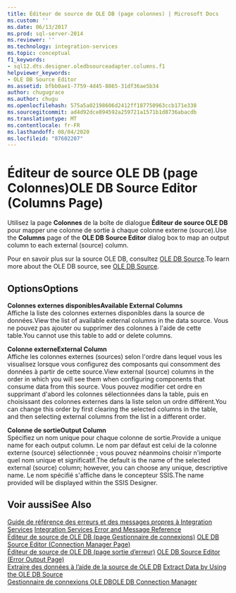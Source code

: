 ```yaml
---
title: Éditeur de source de OLE DB (page colonnes) | Microsoft Docs
ms.custom: ''
ms.date: 06/13/2017
ms.prod: sql-server-2014
ms.reviewer: ''
ms.technology: integration-services
ms.topic: conceptual
f1_keywords:
- sql12.dts.designer.oledbsourceadapter.columns.f1
helpviewer_keywords:
- OLE DB Source Editor
ms.assetid: bfbb0ae1-7759-4d45-8865-31df36ae5b34
author: chugugrace
ms.author: chugu
ms.openlocfilehash: 575a5a02198606d2412ff187750963ccb171e338
ms.sourcegitcommit: ad4d92dce894592a259721a1571b1d8736abacdb
ms.translationtype: MT
ms.contentlocale: fr-FR
ms.lasthandoff: 08/04/2020
ms.locfileid: "87602207"
---
```

# <a name="ole-db-source-editor-columns-page"></a><span data-ttu-id="fb276-102">Éditeur de source OLE DB (page Colonnes)</span><span class="sxs-lookup"><span data-stu-id="fb276-102">OLE DB Source Editor (Columns Page)</span></span>
  <span data-ttu-id="fb276-103">Utilisez la page **Colonnes** de la boîte de dialogue **Éditeur de source OLE DB** pour mapper une colonne de sortie à chaque colonne externe (source).</span><span class="sxs-lookup"><span data-stu-id="fb276-103">Use the **Columns** page of the **OLE DB Source Editor** dialog box to map an output column to each external (source) column.</span></span>  
  
 <span data-ttu-id="fb276-104">Pour en savoir plus sur la source OLE DB, consultez [OLE DB Source](data-flow/ole-db-source.md).</span><span class="sxs-lookup"><span data-stu-id="fb276-104">To learn more about the OLE DB source, see [OLE DB Source](data-flow/ole-db-source.md).</span></span>  
  
## <a name="options"></a><span data-ttu-id="fb276-105">Options</span><span class="sxs-lookup"><span data-stu-id="fb276-105">Options</span></span>  
 <span data-ttu-id="fb276-106">**Colonnes externes disponibles**</span><span class="sxs-lookup"><span data-stu-id="fb276-106">**Available External Columns**</span></span>  
 <span data-ttu-id="fb276-107">Affiche la liste des colonnes externes disponibles dans la source de données.</span><span class="sxs-lookup"><span data-stu-id="fb276-107">View the list of available external columns in the data source.</span></span> <span data-ttu-id="fb276-108">Vous ne pouvez pas ajouter ou supprimer des colonnes à l'aide de cette table.</span><span class="sxs-lookup"><span data-stu-id="fb276-108">You cannot use this table to add or delete columns.</span></span>  
  
 <span data-ttu-id="fb276-109">**Colonne externe**</span><span class="sxs-lookup"><span data-stu-id="fb276-109">**External Column**</span></span>  
 <span data-ttu-id="fb276-110">Affiche les colonnes externes (sources) selon l'ordre dans lequel vous les visualisez lorsque vous configurez des composants qui consomment des données à partir de cette source.</span><span class="sxs-lookup"><span data-stu-id="fb276-110">View external (source) columns in the order in which you will see them when configuring components that consume data from this source.</span></span> <span data-ttu-id="fb276-111">Vous pouvez modifier cet ordre en supprimant d'abord les colonnes sélectionnées dans la table, puis en choisissant des colonnes externes dans la liste selon un ordre différent.</span><span class="sxs-lookup"><span data-stu-id="fb276-111">You can change this order by first clearing the selected columns in the table, and then selecting external columns from the list in a different order.</span></span>  
  
 <span data-ttu-id="fb276-112">**Colonne de sortie**</span><span class="sxs-lookup"><span data-stu-id="fb276-112">**Output Column**</span></span>  
 <span data-ttu-id="fb276-113">Spécifiez un nom unique pour chaque colonne de sortie.</span><span class="sxs-lookup"><span data-stu-id="fb276-113">Provide a unique name for each output column.</span></span> <span data-ttu-id="fb276-114">Le nom par défaut est celui de la colonne externe (source) sélectionnée ; vous pouvez néanmoins choisir n'importe quel nom unique et significatif.</span><span class="sxs-lookup"><span data-stu-id="fb276-114">The default is the name of the selected external (source) column; however, you can choose any unique, descriptive name.</span></span> <span data-ttu-id="fb276-115">Le nom spécifié s'affiche dans le concepteur SSIS.</span><span class="sxs-lookup"><span data-stu-id="fb276-115">The name provided will be displayed within the SSIS Designer.</span></span>  
  
## <a name="see-also"></a><span data-ttu-id="fb276-116">Voir aussi</span><span class="sxs-lookup"><span data-stu-id="fb276-116">See Also</span></span>  
 <span data-ttu-id="fb276-117">[Guide de référence des erreurs et des messages propres à Integration Services](../../2014/integration-services/integration-services-error-and-message-reference.md) </span><span class="sxs-lookup"><span data-stu-id="fb276-117">[Integration Services Error and Message Reference](../../2014/integration-services/integration-services-error-and-message-reference.md) </span></span>  
 <span data-ttu-id="fb276-118">[Éditeur de source de OLE DB &#40;page Gestionnaire de connexions&#41;](../../2014/integration-services/ole-db-source-editor-connection-manager-page.md) </span><span class="sxs-lookup"><span data-stu-id="fb276-118">[OLE DB Source Editor &#40;Connection Manager Page&#41;](../../2014/integration-services/ole-db-source-editor-connection-manager-page.md) </span></span>  
 <span data-ttu-id="fb276-119">[Éditeur de source de OLE DB &#40;page sortie d’erreur&#41;](../../2014/integration-services/ole-db-source-editor-error-output-page.md) </span><span class="sxs-lookup"><span data-stu-id="fb276-119">[OLE DB Source Editor &#40;Error Output Page&#41;](../../2014/integration-services/ole-db-source-editor-error-output-page.md) </span></span>  
 <span data-ttu-id="fb276-120">[Extraire des données à l’aide de la source de OLE DB](data-flow/extract-data-by-using-the-ole-db-source.md) </span><span class="sxs-lookup"><span data-stu-id="fb276-120">[Extract Data by Using the OLE DB Source](data-flow/extract-data-by-using-the-ole-db-source.md) </span></span>  
 [<span data-ttu-id="fb276-121">Gestionnaire de connexions OLE DB</span><span class="sxs-lookup"><span data-stu-id="fb276-121">OLE DB Connection Manager</span></span>](connection-manager/ole-db-connection-manager.md)  
  
  
